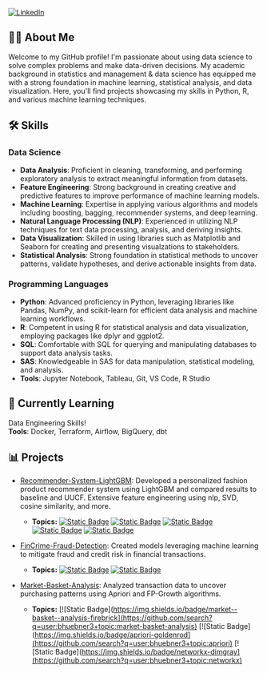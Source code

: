 [![LinkedIn](https://img.shields.io/badge/linkedin-%230077B5.svg?style=for-the-badge&logo=linkedin&logoColor=white)](https://www.linkedin.com/in/blake-huebner/)

## 👨‍💻 About Me

Welcome to my GitHub profile! I'm passionate about using data science to solve complex problems and make data-driven decisions. My academic background in statistics and management & data science has equipped me with a strong foundation in machine learning, statistical analysis, and data visualization. Here, you'll find projects showcasing my skills in Python, R, and various machine learning techniques.

## 🛠 Skills

### Data Science
- **Data Analysis**: Proficient in cleaning, transforming, and performing exploratory analysis to extract meaningful information from datasets.  
- **Feature Engineering**: Strong background in creating creative and predictive features to improve performance of machine learning models.   
- **Machine Learning**: Expertise in applying various algorithms and models including boosting, bagging, recommender systems, and deep learning.  
- **Natural Language Processing (NLP)**: Experienced in utilizing NLP techniques for text data processing, analysis, and deriving insights.  
- **Data Visualization**: Skilled in using libraries such as Matplotlib and Seaborn for creating and presenting visualzations to stakeholders.  
- **Statistical Analysis**: Strong foundation in statistical methods to uncover patterns, validate hypotheses, and derive actionable insights from data.


### Programming Languages
- **Python**: Advanced proficiency in Python, leveraging libraries like Pandas, NumPy, and scikit-learn for efficient data analysis and machine learning workflows.  
- **R**: Competent in using R for statistical analysis and data visualization, employing packages like dplyr and ggplot2.  
- **SQL**: Comfortable with SQL for querying and manipulating databases to support data analysis tasks.  
- **SAS**: Knowledgeable in SAS for data manipulation, statistical modeling, and analysis.  
- **Tools**: Jupyter Notebook, Tableau, Git, VS Code, R Studio


## 🌱 Currently Learning
Data Engineering Skills!  
**Tools**: Docker, Terraform, Airflow, BigQuery, dbt

## 📊 Projects

- [Recommender-System-LightGBM](https://github.com/bhuebner3/Recommender-System-LightGBM): Developed a personalized fashion product recommender system using LightGBM and compared results to baseline and UUCF. Extensive feature engineering using nlp, SVD, cosine similarity, and more. 
  - **Topics:** [![Static Badge](https://img.shields.io/badge/recommender--system-darkblue)](https://github.com/search?q=user:bhuebner3+topic:recommender-system) [![Static Badge](https://img.shields.io/badge/boosting--algorithms-darkred)](https://github.com/search?q=user:bhuebner3+topic:boosting-algorithms) [![Static Badge](https://img.shields.io/badge/nlp-rebeccapurple)](https://github.com/search?q=user:bhuebner3+topic:nlp) [![Static Badge](https://img.shields.io/badge/collaborative--filtering-darkslategray)](https://github.com/search?q=user:bhuebner3+topic:collaborative-filtering) [![Static Badge](https://img.shields.io/badge/knn-darksalmon)](https://github.com/search?q=user:bhuebner3+topic:knn)

- [FinCrime-Fraud-Detection](https://github.com/bhuebner3/FinCrime-Fraud-Detection): Created models leveraging machine learning to mitigate fraud and credit risk in financial transactions.
  - **Topics:** [![Static Badge](https://img.shields.io/badge/boosting--algorithms-darkred)](https://github.com/search?q=user:bhuebner3+topic:boosting-algorithms) [![Static Badge](https://img.shields.io/badge/banking-darkgreen)](https://github.com/search?q=user:bhuebner3+topic:banking)

- [Market-Basket-Analysis](https://github.com/bhuebner3/Market-Basket-Analysis): Analyzed transaction data to uncover purchasing patterns using Apriori and FP-Growth algorithms.  
  - **Topics:** [![Static Badge](https://img.shields.io/badge/market--basket--analysis-firebrick](https://github.com/search?q=user:bhuebner3+topic:market-basket-analysis) [![Static Badge](https://img.shields.io/badge/apriori-goldenrod](https://github.com/search?q=user:bhuebner3+topic:apriori) [![Static Badge](https://img.shields.io/badge/networkx-dimgray](https://github.com/search?q=user:bhuebner3+topic:networkx)
